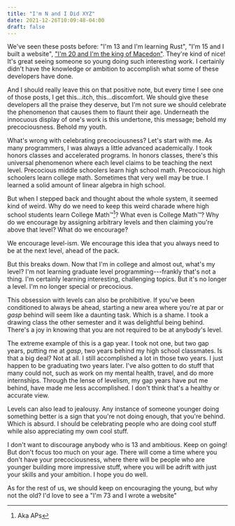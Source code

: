 ```yaml
---
title: "I'm N and I Did XYZ"
date: 2021-12-26T10:09:48-04:00
draft: false
---
```


We've seen these posts before: "I'm 13 and I'm learning Rust", "I'm 15
and I built a website", ["I'm 20 and I'm the king of
Macedon"](https://en.wikipedia.org/wiki/Alexander_the_Great). They're
kind of nice! It's great seeing someone so young doing such
interesting work. I certainly didn't have the knowledge or ambition to
accomplish what some of these developers have done.

And I should really leave this on that positive note, but every time I
see one of those posts, I get this...itch, this...discomfort. We
should give these developers all the praise they deserve, but I'm not
sure we should celebrate the phenomenon that causes them to flaunt
their age. Underneath the innocuous display of one's work is this
undertone, this message; behold my precociousness. Behold my youth.

What's wrong with celebrating precociousness? Let's start with me. As
many programmers, I was always a little advanced academically. I took
honors classes and accelerated programs. In honors classes, there's
this universal phenomenon where each level claims to be teaching the
next level. Precocious middle schoolers learn high school
math. Precocious high schoolers learn college math. Sometimes that
very well may be true. I learned a solid amount of linear algebra in
high school.

But when I stepped back and thought about the whole system, it seemed
kind of weird. Why do we need to keep this weird charade where high
school students learn College Math™[^1]? What even is College Math™?
Why do we encourage by assigning arbitrary levels and then claiming
you're above that level? What do we encourage?

[^1]: Aka APs

We encourage level-ism. We encourage this idea that you always need to
be at the next level, ahead of the pack.

But this breaks down. Now that I'm in college and almost out, what's
my level? I'm not learning graduate level programming---frankly that's
not a thing. I'm certainly learning interesting, challenging
topics. But it's no longer a level. I'm no longer special or
precocious.

This obsession with levels can also be prohibitive. If you've been
conditioned to always be ahead, starting a new area where you're at
par or *gasp* behind will seem like a daunting task. Which is a
shame. I took a drawing class the other semester and it was delightful
being behind. There's a joy in knowing that you are not required to be
at anybody's level.

The extreme example of this is a gap year. I took not one, but two gap
years, putting me at *gasp*, two years behind my high school
classmates. Is that a big deal? Not at all. I still accomplished a lot
in those two years. I just happen to be graduating two years
later. I've also gotten to do stuff that many could not, such as work
on my mental health, travel, and do more internships. Through the
lense of levelism, my gap years have put me behind, have made me less
accomplished. I don't think that's a healthy or accurate view.

Levels can also lead to jealousy. Any instance of someone younger
doing something better is a sign that you're not doing enough, that
you're behind. Which is absurd. I should be celebrating people who are
doing cool stuff while also appreciating my own cool stuff.

I don't want to discourage anybody who is 13 and ambitious. Keep on
going! But don't focus too much on your age. There will come a time
where you don't have your precociousness, where there will be people
who are younger building more impressive stuff, where you will be
adrift with just your skills and your ambition. I hope you do well.

As for the rest of us, we should keep on encouraging the young, but
why not the old? I'd love to see a "I'm 73 and I wrote a website"

